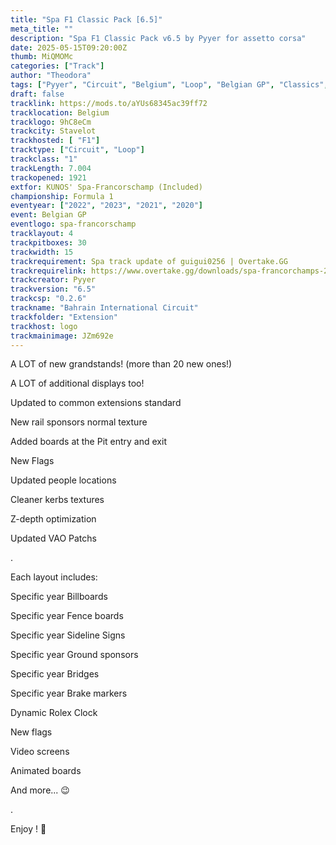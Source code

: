 ```yaml
---
title: "Spa F1 Classic Pack [6.5]"
meta_title: ""
description: "Spa F1 Classic Pack v6.5 by Pyyer for assetto corsa"
date: 2025-05-15T09:20:00Z
thumb: MiQMOMc
categories: ["Track"]
author: "Theodora"
tags: ["Pyyer", "Circuit", "Belgium", "Loop", "Belgian GP", "Classics", "F1", "2023"]
draft: false
tracklink: https://mods.to/aYUs68345ac39ff72
tracklocation: Belgium
tracklogo: 9hC8eCm
trackcity: Stavelot
trackhosted: [ "F1"]
tracktype: ["Circuit", "Loop"]
trackclass: "1" 
trackLength: 7.004
trackopened: 1921
extfor: KUNOS' Spa-Francorschamp (Included)
championship: Formula 1
eventyear: ["2022", "2023", "2021", "2020"]
event: Belgian GP
eventlogo: spa-francorschamp
tracklayout: 4
trackpitboxes: 30
trackwidth: 15
trackrequirement: Spa track update of guigui0256 | Overtake.GG
trackrequirelink: https://www.overtake.gg/downloads/spa-francorchamps-2022.50090/
trackcreator: Pyyer
trackversion: "6.5"
trackcsp: "0.2.6"
trackname: "Bahrain International Circuit"
trackfolder: "Extension"
trackhost: logo
trackmainimage: JZm692e
---
```


A LOT of new grandstands! (more than 20 new ones!)

A LOT of additional displays too!

Updated to common extensions standard

New rail sponsors normal texture

Added boards at the Pit entry and exit

New Flags

Updated people locations

Cleaner kerbs textures

Z-depth optimization

Updated VAO Patchs

.

Each layout includes:

Specific year Billboards

Specific year Fence boards

Specific year Sideline Signs

Specific year Ground sponsors

Specific year Bridges

Specific year Brake markers

Dynamic Rolex Clock

New flags

Video screens

Animated boards

And more... 😉

.

Enjoy ! 🙂